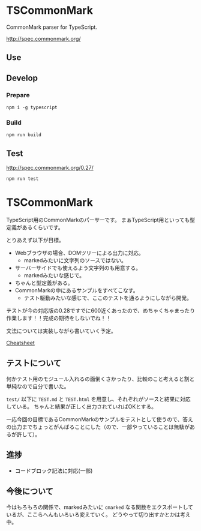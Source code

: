 # TSCommonMark

CommonMark parser for TypeScript.

http://spec.commonmark.org/

## Use

## Develop

### Prepare

```
npm i -g typescript
```

### Build

```
npm run build
```

## Test

http://spec.commonmark.org/0.27/

```
npm run test
```

# TSCommonMark

TypeScript用のCommonMarkのパーサーです。
まぁTypeScript用といっても型定義があるくらいです。

とりあえず以下が目標。

* Webブラウザの場合、DOMツリーによる出力に対応。
    * markedみたいに文字列のソースではない。
* サーバーサイドでも使えるよう文字列のも用意する。
    * markedみたいな感じで。
* ちゃんと型定義がある。
* CommonMarkの中にあるサンプルをすべてこなす。
    * テスト駆動みたいな感じで、ここのテストを通るようにしながら開発。

テストが今の対応版の0.28ですでに600近くあったので、めちゃくちゃまったり作業します！！完成の期待をしないでね！！

文法については実装しながら書いていく予定。

[Cheatsheet](./Cheatsheet.md)

## テストについて

何かテスト用のモジュール入れるの面倒くさかったり、比較のこと考えると割と単純なので自分で書いた。

`test/` 以下に `TEST.md` と `TEST.html` を用意し、それぞれがソースと結果に対応している。
ちゃんと結果が正しく出力されていればOKとする。

一応今回の目標であるCommonMarkのサンプルをテストとして使うので、答えの出力までちょっとがんばることにした（ので、一部やっていることは無駄があるが許して）。

## 進捗

* コードブロック記法に対応(一部)

## 今後について

今はもろもろの関係で、markedみたいに `cmarked` なる関数をエクスポートしているが、ここらへんもいろいろ変えていく。
どうやって切り出すかとかは考え中。
